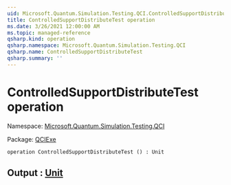 ```yaml
---
uid: Microsoft.Quantum.Simulation.Testing.QCI.ControlledSupportDistributeTest
title: ControlledSupportDistributeTest operation
ms.date: 3/26/2021 12:00:00 AM
ms.topic: managed-reference
qsharp.kind: operation
qsharp.namespace: Microsoft.Quantum.Simulation.Testing.QCI
qsharp.name: ControlledSupportDistributeTest
qsharp.summary: ''
---
```


# ControlledSupportDistributeTest operation

Namespace: [Microsoft.Quantum.Simulation.Testing.QCI](xref:Microsoft.Quantum.Simulation.Testing.QCI)

Package: [QCIExe](https://nuget.org/packages/QCIExe)




```qsharp
operation ControlledSupportDistributeTest () : Unit
```


## Output : [Unit](xref:microsoft.quantum.lang-ref.unit)

